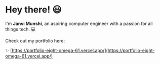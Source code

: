 # Hey there! 😃  

I'm **Janvi Munshi**, an aspiring computer engineer with a passion for all things tech. 💻    

Check out my portfolio here:  

✨ [https://portfolio-eight-omega-61.vercel.app/](https://portfolio-eight-omega-61.vercel.app/)  
